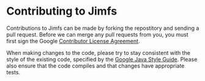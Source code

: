 Contributing to Jimfs
=====================

Contributions to Jimfs can be made by forking the repostitory and sending
a pull request. Before we can merge any pull requests from you, you must
first sign the Google [Contributor License Agreement][1].

When making changes to the code, please try to stay consistent with the
style of the existing code, specified by the [Google Java Style Guide][2].
Please also ensure that the code compiles and that changes have appropriate
tests.

[1]: https://developers.google.com/open-source/cla/individual
[2]: http://google-styleguide.googlecode.com/svn/trunk/javaguide.html

